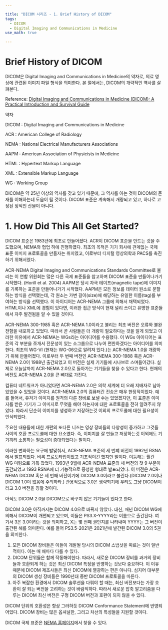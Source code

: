 ```yaml
---

title: "DICOM 시리즈 - 1. Brief History of DICOM"
tags:
  - DICOM
  - Digital Imaging and Communications in Medicine
use_math: true

---
```


# Brief History of DICOM

DICOM은 Digital Imaging and Communications in Medicine의 약자로, 의료 영상에 관련된 이미지 파일 형식을 의미한다. 본 절에서는, DICOM의 개략적인 역사를 살펴본다.

Reference: [Digital Imaging and Communications in Medicine (DICOM): A Practical Introduction and Survival Guide](https://www.springer.com/gp/book/9783642108495)

약자

DICOM : Digital Imaging and Communications in Medicine

ACR : American College of Radiology

NEMA : National Electrical Manufacturers Associations

AAPM : American Association of Physicists in Medicine

HTML : Hypertext Markup Language

XML : Extensible Markup Language

WG : Working Group

DICOM은 약 25년 이상의 역사를 갖고 있기 때문에, 그 역사를 아는 것이 DICOM의 존재를 이해하는데 도움이 될 것이다. DICOM 표준은 계속해서 개량되고 있고, 하나로 고정된 정적인 산물이 아니다.

# 1. How Did This All Get Started?

DICOM 표준은 1983년에 최초로 만들어졌다. ACR이 DICOM 표준을 만드는 것을 주도했으며, NEMA와 협업 하에 진행하였다. 최초의 목적은 기기 회사에 관계없는 국제 표준 이미지 프로토콜을 만들자는 취지였고, 이로부터 디지털 영상의학과 PACS를 촉진하기 위해서였다. 

ACR-NEMA Digital Imaging and Communications Standards Committee로 불리는 이 연합 위원회는 많은 다른 국제 표준들을 참고하며 DICOM 표준을 만들어나가기 시작했다. (Horill et al. 2004) AAPM은 당시 자극 테이프(magnetic tape)에 이미지를 기록하는 표준을 만들어나가기 시작했다. AAPM은 모든 정보를 데이터 원소로 분할하는 방식을 선택했는데, 각 원소는 가변 길이(size)에 해당하는 유일한 이름(tag)를 부여하는 방식을 선택했다. 이 아이디어는 ACR-NEMA 그룹에 의해서 채택되었다. HTML이나 XML에 경험이 있다면, 이러한 접근 방식이 현재 널리 쓰이고 유명한 표준들에서 자주 발견됨을 알 수 있을 것이다.

ACR-NEMA 300-1985 혹은 ACR-NEMA 1.0이라고 불리는 최초 버전은 오류와 불완전함을 내포하고 있었다. 따라서 곧 사람들은 더 개량이 필요하다는 것을 알게 되었고 이러한 이유에서 ACR-NEMA는 WGs라는 아이디어를 수용했다. 이 WGs 아이디어는 표준의 각 부분을 쪼개서 전문성이 있는 소그룹으로 나누어 편찬하겠다는 아이디어를 의미한다. 최초의 WG-VI (현재는 WG-06으로 알려져 있다.)는 ACR-NEMA 1.0을 개량하기 위해 만들어졌다. 이로부터 두 번째 버전인 ACR-NEMA 300-1988 혹은 ACR-NEMA 2.0이 1988년 출간되었고 이 버전은 실제 기기들에 시나브로 스며들어갔다. 실제로 오늘날까지 ACR-NEMA 2.0으로 돌아가는 기기들을 찾을 수 있다고 한다. 현재의 버전도 ACR-NEMA 2.0을 큰 뼈대로 가진다.

컴퓨터 네트워크가 아니었다면 ACR-NEMA 2.0은 의학 세계에 더 오래 지배자로 남아있었을 수 있었을 것이다. ACR-NEMA 2.0의 컴퓨터간 전송은 매우 한정적이었다. 예를 들어서, 유저가 이미지를 원격의 다른 장비로 보낼 수는 있었겠지만, 이 표준은 이미지를 받은 기기가 그 이미지로 무엇을 해야 하는지에 대한 프로토콜을 전혀 알려주지 않았다. 따라서 단순히 이미지를 생성하고 저장하는것 이외의 프로토콜에 대한 필요성이 인식되었다.

주요한 내용들에 대한 개편의 또다른 니즈는 영상 장비들의 다양성이 증가하고 그것들 사이의 호환 프로토콜에 대한 요소였다. 즉, 이미지를 잘 만들고 저장하는것 이외에도 기기끼리 소통하는 필요성이 증대되었다는 말이다.

이러한 변화하는 요구에 발맞춰서, ACR-NEMA 표준의 세 번쨰 버전이 1992년 RSNA에서 발표되었다. 비록 프로토타입이었고 기초적이긴 했지만 말이다. 이듬해는 월간 WG 미팅으로 가득 찼었다. 1993년 9월에 ACR-NEMA 표준의 새 버전의 첫 9 부분이 출간되었고 1993 RSNA에 더 기능적으로 풍성한 형태로 발표되었다. 이 버전은 ACR-NEMA DICOM 혹은 세 번째 버전이기에 DICOM 3.0이라고 불린다.(DICOM 2.0이나 DICOM 1.0이 없음에 주의하라.) 관용적으로 3.0은 생략되기에 우리도 그냥 DICOM이라고 3.0 버전을 칭할 것이다.

아직도 DICOM 2.0을 DICOM으로 바꾸지 않은 기기들이 있다고 한다.

DICOM 3.0은 아직까지는 DICOM 4.0으로 바뀌지 않았다. 대신, 매년 DICOM WG에 의해서 DICOM이 개편되고 있으며, 이들은 PS3.X-YYYY라는 이름으로 출간된다. 여기서 3은 3.0이라는 것을 의미하고, X는 몇 번째 권인지를 나타내며 YYYY는 그 버전이 출간된 해를 의미한다. 예를 들어 PS3.5-2021은 2021년에 발간된 DICOM 3.0의 5권을 의미한다.

1. 모든 DICOM 장비들은 이들이 개발될 당시의 DICOM 스냅샷을 따르는 것이 일반적이다. 이는 매 해마다 다를 수 있다.
2. DICOM 단위들은 함께 작동해야한다. 따라서, 새로운 DICOM 장비를 과거의 장비들과 호환되게 하는 것은 최신 DICOM 특징을 반영하는 것보다 중요하다. 이 이유때문에 DICOM 제조사들은 최신 DICOM에 열광하는 편은 아니다. 심지어 대부분의 DICOM 생성 장비들은 1990년대 중반 DICOM 프로토콜을 따른다.
3. 아주 복잡한 환경에서 DICOM 솔루션을 다뤄야 할 때는, 최신 버전보다는 가장 호환이 잘 되는 버전을 고려하는 것이 바람직하다. 따라서 새로운 압축 알고리즘을 다루는 DICOM 최신 버전은 구형 DICOM 버전과 호환이 되지 않을 수 있다.

DICOM 단위의 호환성은 항상 그러하듯 DICOM Conformance Statement에 반영되어있다. DICOM 장비는 많은 옵셔널한, 그리고 차선의 특성들을 지원할 것이다.

DICOM 국제 표준은 [NEMA 홈페이지](https://www.dicomstandard.org/)에서 찾을 수 있다.
